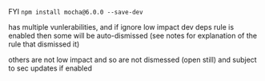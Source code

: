 FYI
`npm install mocha@6.0.0 --save-dev`

has multiple vunlerabilities, and if ignore low impact dev deps rule is enabled then some will be auto-dismissed (see notes for explanation of the rule that dismissed it)

others are not low impact and so are not dismessed (open still) and subject to sec updates if enabled
